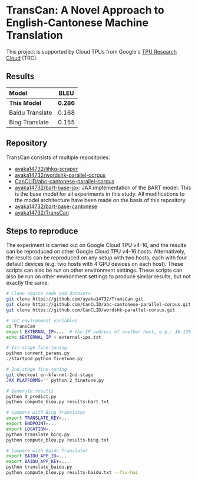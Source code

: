# TransCan: A Novel Approach to English-Cantonese Machine Translation

This project is supported by Cloud TPUs from Google's [TPU Research Cloud](https://sites.research.google/trc/about/) (TRC).

## Results

| Model | BLEU |
| :- | :-: |
| **This Model** | **0.286** |
| Baidu Translate | 0.168 |
| Bing Translate | 0.155 |

## Repository

TransCan consists of multiple repositories:

- [ayaka14732/lihkg-scraper](https://github.com/ayaka14732/lihkg-scraper)
- [ayaka14732/wordshk-parallel-corpus](https://github.com/ayaka14732/wordshk-parallel-corpus)
- [CanCLID/abc-cantonese-parallel-corpus](https://github.com/CanCLID/abc-cantonese-parallel-corpus)
- [ayaka14732/bart-base-jax](https://github.com/ayaka14732/bart-base-jax): JAX implementation of the BART model. This is the base model for all experiments in this study. All modifications to the model architecture have been made on the basis of this repository.
- [ayaka14732/bart-base-cantonese](https://github.com/ayaka14732/bart-base-cantonese)
- [ayaka14732/TransCan](https://github.com/ayaka14732/TransCan)

## Steps to reproduce

The experiment is carried out on Google Cloud TPU v4-16, and the results can be reproduced on other Google Cloud TPU v4-16 hosts. Alternatively, the results can be reproduced on any setup with two hosts, each with four default devices (e.g. two hosts with 4 GPU devices on each host). These scripts can also be run on other environment settings. These scripts can also be run on other environment settings to produce similar results, but not exactly the same.

```sh
# Clone source code and datasets
git clone https://github.com/ayaka14732/TransCan.git
git clone https://github.com/CanCLID/abc-cantonese-parallel-corpus.git
git clone https://github.com/CanCLID/wordshk-parallel-corpus.git

# set environment variables
cd TransCan
export EXTERNAL_IP=...  # the IP address of another host, e.g.: 10.130.0.27
echo $EXTERNAL_IP > external-ips.txt

# 1st-stage fine-tuning
python convert_params.py
./startpod python finetune.py

# 2nd-stage fine-tuning
git checkout en-kfw-nmt-2nd-stage
JAX_PLATFORMS='' python 2_finetune.py

# Generate results
python 3_predict.py
python compute_bleu.py results-bart.txt

# Compare with Bing Translator
export TRANSLATE_KEY=...
export ENDPOINT=...
export LOCATION=...
python translate_bing.py
python compute_bleu.py results-bing.txt

# Compare with Baidu Translator
export BAIDU_APP_ID=...
export BAIDU_APP_KEY=...
python translate_baidu.py
python compute_bleu.py results-baidu.txt --fix-hai
```
